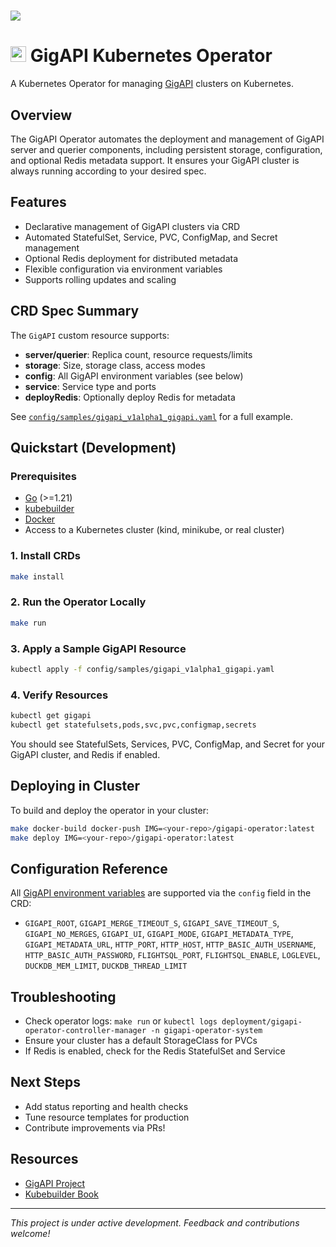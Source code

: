 # <img src="https://github.com/user-attachments/assets/5b0a4a37-ecab-4ca6-b955-1a2bbccad0b4" />

# <img src="https://github.com/user-attachments/assets/74a1fa93-5e7e-476d-93cb-be565eca4a59" height=25 /> GigAPI Kubernetes Operator

A Kubernetes Operator for managing [GigAPI](https://github.com/gigapi/gigapi) clusters on Kubernetes.

## Overview

The GigAPI Operator automates the deployment and management of GigAPI server and querier components, including persistent storage, configuration, and optional Redis metadata support. It ensures your GigAPI cluster is always running according to your desired spec.

## Features
- Declarative management of GigAPI clusters via CRD
- Automated StatefulSet, Service, PVC, ConfigMap, and Secret management
- Optional Redis deployment for distributed metadata
- Flexible configuration via environment variables
- Supports rolling updates and scaling

## CRD Spec Summary
The `GigAPI` custom resource supports:
- **server/querier**: Replica count, resource requests/limits
- **storage**: Size, storage class, access modes
- **config**: All GigAPI environment variables (see below)
- **service**: Service type and ports
- **deployRedis**: Optionally deploy Redis for metadata

See [`config/samples/gigapi_v1alpha1_gigapi.yaml`](config/samples/gigapi_v1alpha1_gigapi.yaml) for a full example.

## Quickstart (Development)

### Prerequisites
- [Go](https://golang.org/dl/) (>=1.21)
- [kubebuilder](https://book.kubebuilder.io/quick-start.html#installation)
- [Docker](https://www.docker.com/)
- Access to a Kubernetes cluster (kind, minikube, or real cluster)

### 1. Install CRDs
```sh
make install
```

### 2. Run the Operator Locally
```sh
make run
```

### 3. Apply a Sample GigAPI Resource
```sh
kubectl apply -f config/samples/gigapi_v1alpha1_gigapi.yaml
```

### 4. Verify Resources
```sh
kubectl get gigapi
kubectl get statefulsets,pods,svc,pvc,configmap,secrets
```

You should see StatefulSets, Services, PVC, ConfigMap, and Secret for your GigAPI cluster, and Redis if enabled.

## Deploying in Cluster
To build and deploy the operator in your cluster:
```sh
make docker-build docker-push IMG=<your-repo>/gigapi-operator:latest
make deploy IMG=<your-repo>/gigapi-operator:latest
```

## Configuration Reference
All [GigAPI environment variables](https://github.com/gigapi/gigapi#settings) are supported via the `config` field in the CRD:
- `GIGAPI_ROOT`, `GIGAPI_MERGE_TIMEOUT_S`, `GIGAPI_SAVE_TIMEOUT_S`, `GIGAPI_NO_MERGES`, `GIGAPI_UI`, `GIGAPI_MODE`, `GIGAPI_METADATA_TYPE`, `GIGAPI_METADATA_URL`, `HTTP_PORT`, `HTTP_HOST`, `HTTP_BASIC_AUTH_USERNAME`, `HTTP_BASIC_AUTH_PASSWORD`, `FLIGHTSQL_PORT`, `FLIGHTSQL_ENABLE`, `LOGLEVEL`, `DUCKDB_MEM_LIMIT`, `DUCKDB_THREAD_LIMIT`

## Troubleshooting
- Check operator logs: `make run` or `kubectl logs deployment/gigapi-operator-controller-manager -n gigapi-operator-system`
- Ensure your cluster has a default StorageClass for PVCs
- If Redis is enabled, check for the Redis StatefulSet and Service

## Next Steps
- Add status reporting and health checks
- Tune resource templates for production
- Contribute improvements via PRs!

## Resources
- [GigAPI Project](https://github.com/gigapi/gigapi)
- [Kubebuilder Book](https://book.kubebuilder.io/)

---

_This project is under active development. Feedback and contributions welcome!_
